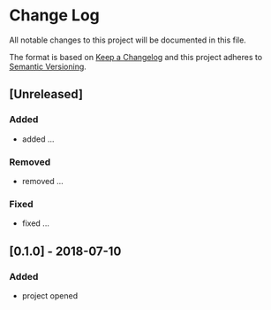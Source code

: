 # Change Log


All notable changes to this project will be documented in this file.

The format is based on [Keep a Changelog](http://keepachangelog.com/en/1.0.0/) and this project adheres to [Semantic Versioning](http://semver.org/spec/v2.0.0.html).


## [Unreleased]

### Added

- added ...

### Removed

- removed ...

### Fixed

- fixed ...


## [0.1.0] - 2018-07-10

### Added

- project opened
